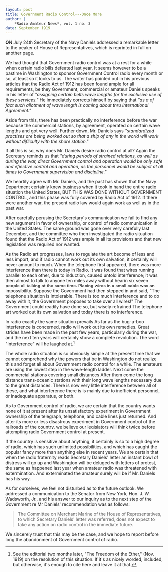 ```yaml
---
layout: post
title: Government Radio Control---Once More
author: | 
    *Radio Amateur News*, vol. 1 no. 3
date: September 1919
---
```


**O**N July 24th Secretary of the Navy Daniels addressed a remarkable letter to the peaker of House of Representatives, which is reprinted in full on another page.

We had thought that Government radio control was at a rest for a while when certain radio bills defeated last year. It seems however to be a pastime in Washington to sponsor Government Control radio every month or so, at least so it looks to us. The writer has pointed out in his previous articles that the Radio Act of 1912 has been found ample for all requirements, be they Government, commercial or amateur Daniels speaks in his letter of *"assigning certain belts wave lengths for the exclusive use of these services."* He immediately corrects himself by saying that *"as a of fact such allotment of wave length is coming about thru International Agreement."*

Aside from this, there has been practically no interference before the war because the commercial stations, by agreement, operated on certain wave lengths and got very well. Further down, Mr. Daniels says *"standardized practises are being worked out so that a ship of any in the world will work without difliculty with the shore station."*

If all this is so, why does Mr. Daniels desire radio control at all? Again the Secretary reminds us that *"during periods of strained relations, as well as during the war, direct Government control and operation would be only safe and efiective control and operation, as the personnel would be subject at all times to Government supervision and discipline."*

We heartily agree with Mr. Daniels, and the past has shown that the Navy Department certainly knew business when it took in hand the entire radio situation the United States, BUT THIS WAS DONE WITHOUT GOVERNMENT CONTROL, and this phase was fully covered by Radio Act of 1912. If there were another war, the present radio law would again work as well as in the past war.

After carefully perusing the Secretary's communication we fail to find any new argument in favor of ownership, or control of radio communication in the United States. The same ground was gone over very carefully last December, and the committee who then investigated the radio situation found that the Radio Act of 1912 was ample in all its provisions and that new legislation was required nor wanted.

As the Radio art progresses, laws to regulate the art become of less and less import, and if radio cannot work out its own salvation, it certainly will never amount to much. When the telephone first appeared, there was more interference than there is today in Radio. It was found that wires running parallel to each other, due to induction, caused untold interference; it was then almost to talk to anyone ten miles away without hearin six seven people all talking at the same time. Placing wires in a small cable was an impossibility. Suppose the Government had then stepped in and said, "The telephone situation is intolerable. There is too much interference and to do away with it, the Government proposes to take over all wires!" The Government could readily have done so, but wisely refrained The telephone art worked out its own salvation and today there is no interference.

In radio exactly the same situation prevails As far as the bug-a-boo interference is concerned, radio will work out its own remedies. Great strides have been made in the past few years, particularly during the war, and the next ten years will certainly show a complete revolution. The word "interference" will he laughed at.[^1]

The whole radio situation is so obviously simple at the present time that we cannot comprehend why the powers that be in Washington do not realize this and forget all about Government radio control for a while. The amateurs are using the lowest step in the wave-length ladder. Next come the commercial stations covering small distances After them come the long distance trans-oceanic stations with their long wave lengths necessary due to the great distances. There is now very little interference between all of these, and what interference there is is mainly due to inefficient personnel, or inadequate apparatus, or both.

As to Government control of radio, we are certain that the country wants none of it at present after its unsatisfactory experiment in Government ownership of the telegraph, telephone, and cable lines just returned. And after its more or less disastrous experiment in Government control of the railroads of the country, we believe our legislators will think twice before attempting radio Government control at present.

If the country is sensitive about anything, it certainly is so to a high degree of radio, which has such unlimited possibilities, and which has caught the popular fancy more than anything else in recent years. We are certain that when the radio fraternity reads Secretary Daniels' letter an instant bowl of distress will go up and Washington will be deluged with letters of protest, the same as happened last year when amateur radio was threatened with extermination. And exterminated the amateur surely will be if Mr. Daniels has his way.

As for ourselves, we feel not disturbed as to the future outlook. We addressed a communication to the Senator from New York, Hon. J. W. Wadsworth, Jr., and his answer to our inquiry as to the next step of the Government re Mr Daniels' recommendation was as follows:

> The Committee on Merchant Marine of the House of Representatives, to which Secretary Daniels' letter was referred, does not expect to take any action on radio control in the immediate future.

We sincerely trust that this may be the case, and we hope to report before long the abandonment of Government control of radio.

[^1]:  See the editorial two months later, "The Freedom of the Ether," (Nov. 1919) on the resolution of this situation.  If it's as nicely worded, included, but otherwise, it's enough to cite here and leave it at that.